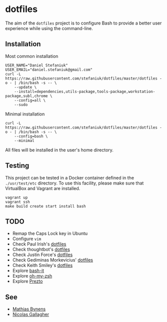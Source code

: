 dotfiles
========

The aim of the `dotfiles` project is to configure Bash to provide a better user experience while using the command-line.

Installation
------------

Most common installation

    USER_NAME="Daniel Stefaniuk"
    USER_EMAIL="daniel.stefaniuk@gmail.com"
    curl -L https://raw.githubusercontent.com/stefaniuk/dotfiles/master/dotfiles -o - | /bin/bash -s -- \
        --update \
        --install=dependencies,utils-package,tools-package,workstation-package,subl,chrome \
        --config=all \
        --sudo

Minimal installation

    curl -L https://raw.githubusercontent.com/stefaniuk/dotfiles/master/dotfiles -o - | /bin/bash -s -- \
        --config=bash \
        --minimal

All files will be installed in the user's home directory.

Testing
-------

This project can be tested in a Docker container defined in the `./usr/test/etc` directory. To use this facility, please make sure that VirtualBox and Vagrant are installed.

    vagrant up
    vagrant ssh
    make build create start install bash

TODO
----

 * Remap the Caps Lock key in Ubuntu
 * Configure `vim`
 * Check Paul Irish's [dotfiles](https://github.com/paulirish/dotfiles)
 * Check thoughtbot's [dotfiles](https://github.com/thoughtbot/dotfiles)
 * Check Justin Force's [dotfiles](https://github.com/justinforce/dotfiles)
 * Check Gediminas Morkevicius' [dotfiles](https://github.com/l3pp4rd/dotfiles)
 * Check Keith Smiley's [dotfiles](https://github.com/keith/dotfiles)
 * Explore [bash-it](https://github.com/revans/bash-it)
 * Explore [oh-my-zsh](https://github.com/robbyrussell/oh-my-zsh)
 * Explore [Prezto](https://github.com/sorin-ionescu/prezto)

See
---

 * [Mathias Bynens](https://github.com/mathiasbynens/dotfiles)
 * [Nicolas Gallagher](https://github.com/necolas/dotfiles)
